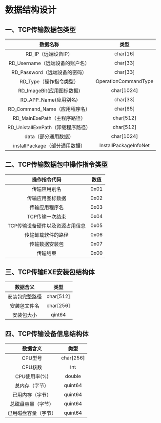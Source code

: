 # 数据结构设计
## 一、TCP传输数据包类型

|            数据名称             |    类型    |
| :-----------------------------: | :--------: |
|       RD_IP（远端设备IP）       |   char[16]   |
| RD_Username（远端设备的账户名） |   char[33]   |
|  RD_Password（远端设备的密码）  |   char[33]   |
|     RD_Type（操作指令类型）     |    OperationCommandType     |
|    RD_ImageBit(应用图标数据)    | char[1024] |
|      RD_APP_Name(应用别名)      |   char[33]  |
|  RD_Command_Name（应用程序名）  |   char[65]  |
|  RD_MainExePath（主程序路径）  |   char[512]   |
|  RD_UnistallExePath（卸载程序路径）  |   char[512]   |
|  data（部分通用数据）  |   char[1024]   |
|  installPackage（部分通用数据）  |   InstallPackageInfoNet   |

## 二、TCP传输数据包中操作指令类型

|   操作指令代码   | 数值 |
| :--------------: | :--: |
|   传输应用别名   | 0x01 |
| 传输应用图标数据 | 0x02 |
|  传输应用程序名  | 0x03 |
|     TCP传输一次结束     | 0x04 |
|     TCP传输设备硬件以及资源占用信息    | 0x05 |
|	    传输卸载软件的路径	| 0x06 |
|	    传输数据安装包	| 0x07 |
|     传输结束     | 0x00 |

## 三、TCP传输EXE安装包结构体
|   数据含义  | 类型 |
| :--------------: | :--: |
|   安装包完整路径   | char[512] |
| 安装包文件名 | char[256] |
|  安装包大小  | qint64 |

## 四、TCP传输设备信息结构体
|   数据含义  | 类型 |
| :--------------: | :--: |
|   CPU型号   | char[256] |
| CPU核数 | int |
|  CPU使用率(%)  | double |
|  总内存（字节）  | quint64 |
|已用内存（字节）|quint64 |
|总磁盘容量（字节）|quint64 |
|已用磁盘容量（字节）|quint64 |

